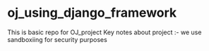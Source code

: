 # oj_using_django_framework
This is basic repo for OJ_project
Key notes about project :-
we use sandboxiing for security purposes
